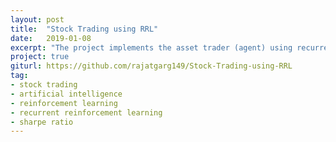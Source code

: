 ```yaml
---
layout: post
title:  "Stock Trading using RRL"
date:   2019-01-08
excerpt: "The project implements the asset trader (agent) using recurrent reinforcement learning(RRL)."
project: true
giturl:	https://github.com/rajatgarg149/Stock-Trading-using-RRL
tag:
- stock trading
- artificial intelligence
- reinforcement learning
- recurrent reinforcement learning
- sharpe ratio
---
```


